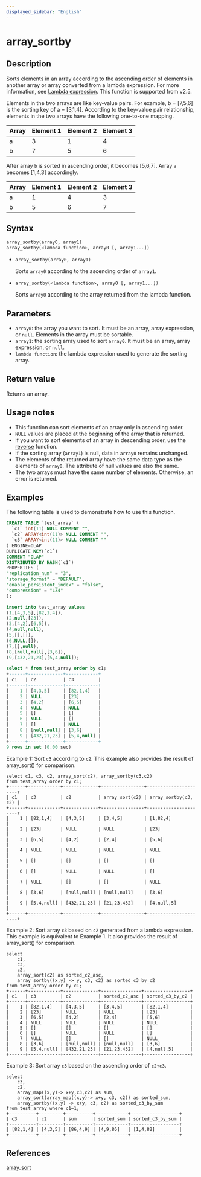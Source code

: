 ```yaml
---
displayed_sidebar: "English"
---
```


# array_sortby

## Description

Sorts elements in an array according to the ascending order of elements in another array or array converted from a lambda expression. For more information, see [Lambda expression](../Lambda_expression.md). This function is supported from v2.5.

Elements in the two arrays are like key-value pairs. For example, b = [7,5,6] is the sorting key of a = [3,1,4]. According to the key-value pair relationship, elements in the two arrays have the following one-to-one mapping.

| **Array** | **Element 1** | **Element 2** | **Element 3** |
| --------- | ------------- | ------------- | ------------- |
| a         | 3             | 1             | 4             |
| b         | 7             | 5             | 6             |

After array `b` is sorted in ascending order, it becomes [5,6,7]. Array `a` becomes [1,4,3] accordingly.

| **Array** | **Element 1** | **Element 2** | **Element 3** |
| --------- | ------------- | ------------- | ------------- |
| a         | 1             | 4             | 3             |
| b         | 5             | 6             | 7             |

## Syntax

```Haskell
array_sortby(array0, array1)
array_sortby(<lambda function>, array0 [, array1...])
```

- `array_sortby(array0, array1)`

   Sorts `array0` according to the ascending order of `array1`.

- `array_sortby(<lambda function>, array0 [, array1...])`

   Sorts `array0` according to the array returned from the lambda function.

## Parameters

- `array0`: the array you want to sort. It must be an array, array expression, or `null`. Elements in the array must be sortable.
- `array1`: the sorting array used to sort `array0`. It must be an array, array expression, or `null`.
- `lambda function`: the lambda expression used to generate the sorting array.

## Return value

Returns an array.

## Usage notes

- This function can sort elements of an array only in ascending order.
- `NULL` values are placed at the beginning of the array that is returned.
- If you want to sort elements of an array in descending order, use the [reverse](../string-functions/reverse.md) function.
- If the sorting array (`array1`) is null, data in `array0` remains unchanged.
- The elements of the returned array have the same data type as the elements of `array0`. The attribute of null values are also the same.
- The two arrays must have the same number of elements. Otherwise, an error is returned.

## Examples

The following table is used to demonstrate how to use this function.

```SQL
CREATE TABLE `test_array` (
  `c1` int(11) NULL COMMENT "",
  `c2` ARRAY<int(11)> NULL COMMENT "",
  `c3` ARRAY<int(11)> NULL COMMENT ""
) ENGINE=OLAP
DUPLICATE KEY(`c1`)
COMMENT "OLAP"
DISTRIBUTED BY HASH(`c1`)
PROPERTIES (
"replication_num" = "3",
"storage_format" = "DEFAULT",
"enable_persistent_index" = "false",
"compression" = "LZ4"
);

insert into test_array values
(1,[4,3,5],[82,1,4]),
(2,null,[23]),
(3,[4,2],[6,5]),
(4,null,null),
(5,[],[]),
(6,NULL,[]),
(7,[],null),
(8,[null,null],[3,6]),
(9,[432,21,23],[5,4,null]);

select * from test_array order by c1;
+------+-------------+------------+
| c1   | c2          | c3         |
+------+-------------+------------+
|    1 | [4,3,5]     | [82,1,4]   |
|    2 | NULL        | [23]       |
|    3 | [4,2]       | [6,5]      |
|    4 | NULL        | NULL       |
|    5 | []          | []         |
|    6 | NULL        | []         |
|    7 | []          | NULL       |
|    8 | [null,null] | [3,6]      |
|    9 | [432,21,23] | [5,4,null] |
+------+-------------+------------+
9 rows in set (0.00 sec)
```

Example 1: Sort `c3` according to `c2`. This example also provides the result of array_sort() for comparison.

```Plaintext
select c1, c3, c2, array_sort(c2), array_sortby(c3,c2)
from test_array order by c1;
+------+------------+-------------+----------------+----------------------+
| c1   | c3         | c2          | array_sort(c2) | array_sortby(c3, c2) |
+------+------------+-------------+----------------+----------------------+
|    1 | [82,1,4]   | [4,3,5]     | [3,4,5]        | [1,82,4]             |
|    2 | [23]       | NULL        | NULL           | [23]                 |
|    3 | [6,5]      | [4,2]       | [2,4]          | [5,6]                |
|    4 | NULL       | NULL        | NULL           | NULL                 |
|    5 | []         | []          | []             | []                   |
|    6 | []         | NULL        | NULL           | []                   |
|    7 | NULL       | []          | []             | NULL                 |
|    8 | [3,6]      | [null,null] | [null,null]    | [3,6]                |
|    9 | [5,4,null] | [432,21,23] | [21,23,432]    | [4,null,5]           |
+------+------------+-------------+----------------+----------------------+
```

Example 2: Sort array `c3` based on `c2` generated from a lambda expression. This example is equivalent to Example 1. It also provides the result of array_sort() for comparison.

```Plaintext
select
    c1,
    c3,
    c2,
    array_sort(c2) as sorted_c2_asc,
    array_sortby((x,y) -> y, c3, c2) as sorted_c3_by_c2
from test_array order by c1;
+------+------------+-------------+---------------+-----------------+
| c1   | c3         | c2          | sorted_c2_asc | sorted_c3_by_c2 |
+------+------------+-------------+---------------+-----------------+
|    1 | [82,1,4]   | [4,3,5]     | [3,4,5]       | [82,1,4]        |
|    2 | [23]       | NULL        | NULL          | [23]            |
|    3 | [6,5]      | [4,2]       | [2,4]         | [5,6]           |
|    4 | NULL       | NULL        | NULL          | NULL            |
|    5 | []         | []          | []            | []              |
|    6 | []         | NULL        | NULL          | []              |
|    7 | NULL       | []          | []            | NULL            |
|    8 | [3,6]      | [null,null] | [null,null]   | [3,6]           |
|    9 | [5,4,null] | [432,21,23] | [21,23,432]   | [4,null,5]      |
+------+------------+-------------+---------------+-----------------+
```

Example 3: Sort array `c3` based on the ascending order of `c2+c3`.

```Plain
select
    c3,
    c2,
    array_map((x,y)-> x+y,c3,c2) as sum,
    array_sort(array_map((x,y)-> x+y, c3, c2)) as sorted_sum,
    array_sortby((x,y) -> x+y, c3, c2) as sorted_c3_by_sum
from test_array where c1=1;
+----------+---------+----------+------------+------------------+
| c3       | c2      | sum      | sorted_sum | sorted_c3_by_sum |
+----------+---------+----------+------------+------------------+
| [82,1,4] | [4,3,5] | [86,4,9] | [4,9,86]   | [1,4,82]         |
+----------+---------+----------+------------+------------------+
```

## References

[array_sort](array_sort.md)
